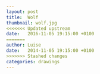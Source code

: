 ```yaml
---
layout: post
title:  Wolf
thumbnail: wolf.jpg
<<<<<<< Updated upstream
date:   2016-11-05 19:15:00 +0100
=======
author: Luise
date:   2014-11-05 19:15:00 +0100
>>>>>>> Stashed changes
categories: drawings
---
```

